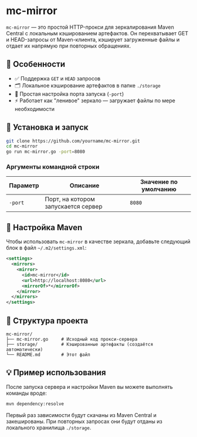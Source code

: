 # mc-mirror

`mc-mirror` — это простой HTTP-прокси для зеркалирования Maven Central с локальным кэшированием артефактов. Он перехватывает GET и HEAD-запросы от Maven-клиента, кэширует загруженные файлы и отдает их напрямую при повторных обращениях.

## 🧩 Особенности

- ✅ Поддержка `GET` и `HEAD` запросов
- 🗂 Локальное кэширование артефактов в папке `./storage`
- 🔌 Простая настройка порта запуска (`-port`)
- ⚡ Работает как "ленивое" зеркало — загружает файлы по мере необходимости

## 🚀 Установка и запуск

```bash
git clone https://github.com/yourname/mc-mirror.git
cd mc-mirror
go run mc-mirror.go -port=8080
````

### Аргументы командной строки

| Параметр | Описание                            | Значение по умолчанию |
| -------- | ----------------------------------- | --------------------- |
| `-port`  | Порт, на котором запускается сервер | `8080`                |

## 🔧 Настройка Maven

Чтобы использовать `mc-mirror` в качестве зеркала, добавьте следующий блок в файл `~/.m2/settings.xml`:

```xml
<settings>
  <mirrors>
    <mirror>
      <id>mc-mirror</id>
      <url>http://localhost:8080</url>
      <mirrorOf>*</mirrorOf>
    </mirror>
  </mirrors>
</settings>
```

## 📁 Структура проекта

```text
mc-mirror/
├── mc-mirror.go     # Исходный код прокси-сервера
├── storage/         # Кэшированные артефакты (создаётся автоматически)
└── README.md        # Этот файл
```

## 💡 Пример использования

После запуска сервера и настройки Maven вы можете выполнять команды вроде:

```bash
mvn dependency:resolve
```

Первый раз зависимости будут скачаны из Maven Central и закешированы. При повторных запросах они будут отданы из локального хранилища `./storage`.

